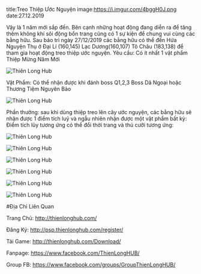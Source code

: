 title:Treo Thiệp Ước Nguyện
image:https://i.imgur.com/4bggH0J.png
date:27.12.2019

Vậy là 1 năm mới sắp đến.
Bên cạnh những hoạt động đang diễn ra để tăng thêm không khí sôi động bổn trang cũng có 1 sự kiện  để chung vui cùng các bằng hữu.
Sau bảo trì ngày 27/12/2019 các bằng hữu có thể đến Hứa Nguyện Thụ ở Đại Lí (160,145) Lạc Dương(160,107) Tô Châu (183,138) để tham gia hoạt động treo thiệp ước nguyện.
Yêu cầu: Có ít nhất 1 vật phẩm Thiệp Mừng Năm Mới

![Thiên Long Hub](https://i.imgur.com/4bggH0J.png)

Vật Phẩm: Có thể nhận được khi đánh boss Q1,2,3 Boss Dã Ngoại hoặc Thương Tiệm Nguyên Bảo

![Thiên Long Hub](https://i.imgur.com/CPiOSTD.png)

Phần thưởng: sau khi dùng thiệp treo lên cây ước nguyện, các bằng hữu sẽ nhận được 1 điểm tích luỹ và ngẫu nhiên nhận được một vật phẩm bất kỳ:
Điểm tích lũy tương ứng có thể đổi thời trang và thú cưỡi tương ứng:

![Thiên Long Hub](https://i.imgur.com/uNd9AFU.png)

![Thiên Long Hub](https://i.imgur.com/IVwL7Tt.png)

![Thiên Long Hub](https://i.imgur.com/xpAUyWn.png)

![Thiên Long Hub](https://i.imgur.com/d5sWmcL.png)

![Thiên Long Hub](https://i.imgur.com/MX2jMwp.png)

![Thiên Long Hub](https://i.imgur.com/xyBgn9K.png)


#Địa Chỉ Liên Quan

Trang Chủ: http://thienlonghub.com/

Đăng Ký: http://psp.thienlonghub.com/register/

Tải Game: http://thienlonghub.com/Download/

Fanpage: https://www.facebook.com/ThienLongHUB/

Group FB: https://www.facebook.com/groups/GroupThienLongHUB/
